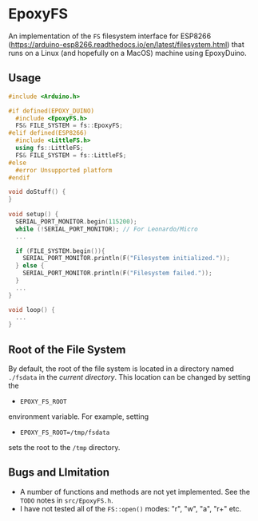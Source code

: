 # EpoxyFS

An implementation of the `FS` filesystem interface for ESP8266
(https://arduino-esp8266.readthedocs.io/en/latest/filesystem.html) that runs on
a Linux (and hopefully on a MacOS) machine using EpoxyDuino.

## Usage

```C++
#include <Arduino.h>

#if defined(EPOXY_DUINO)
  #include <EpoxyFS.h>
  FS& FILE_SYSTEM = fs::EpoxyFS;
#elif defined(ESP8266)
  #include <LittleFS.h>
  using fs::LittleFS;
  FS& FILE_SYSTEM = fs::LittleFS;
#else
  #error Unsupported platform
#endif

void doStuff() {
}
  
void setup() {
  SERIAL_PORT_MONITOR.begin(115200);
  while (!SERIAL_PORT_MONITOR); // For Leonardo/Micro
  ...

  if (FILE_SYSTEM.begin()){
    SERIAL_PORT_MONITOR.println(F("Filesystem initialized."));
  } else {
    SERIAL_PORT_MONITOR.println(F("Filesystem failed."));
  }
  ...
}

void loop() {
  ...
}
```

## Root of the File System

By default, the root of the file system is located in a directory named
`./fsdata` in the *current directory*. This location can be changed by setting
the

* `EPOXY_FS_ROOT`

environment variable. For example, setting

* `EPOXY_FS_ROOT=/tmp/fsdata`

sets the root to the `/tmp` directory.

## Bugs and LImitation

* A number of functions and methods are not yet implemented. See the `TODO`
  notes in `src/EpoxyFS.h`.
* I have not tested all of the `FS::open()` modes: "r", "w", "a", "r+" etc.
